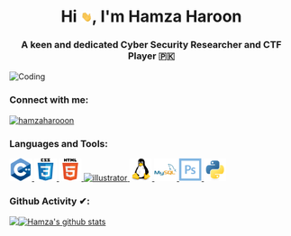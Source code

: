 <h1 align="center">Hi <img src="https://raw.githubusercontent.com/KevinPatel04/KevinPatel04/master/Hi.gif" width="20px">, I'm Hamza Haroon</h1>
<h3 align="center">A keen and dedicated Cyber Security Researcher and CTF Player 🇵🇰</h3>


<img align="center" alt="Coding" src="https://www.sogeti.com/globalassets/global/content-images/explore/blog/2020-predictions/00086---desk-anim---v0.3.gif">

<h3 align="left">Connect with me:</h3>
<p align="left">
<a href="https://linkedin.com/in/hamzaharooon" target="blank"><img align="center" src="https://raw.githubusercontent.com/rahuldkjain/github-profile-readme-generator/master/src/images/icons/Social/linked-in-alt.svg" alt="hamzaharooon" height="30" width="40" /></a>
</p>

<h3 align="left">Languages and Tools:</h3>
<p align="left"> <a href="https://www.w3schools.com/cpp/" target="_blank" rel="noreferrer"> <img src="https://raw.githubusercontent.com/devicons/devicon/master/icons/cplusplus/cplusplus-original.svg" alt="cplusplus" width="40" height="40"/> </a> <a href="https://www.w3schools.com/css/" target="_blank" rel="noreferrer"> <img src="https://raw.githubusercontent.com/devicons/devicon/master/icons/css3/css3-original-wordmark.svg" alt="css3" width="40" height="40"/> </a> <a href="https://www.w3.org/html/" target="_blank" rel="noreferrer"> <img src="https://raw.githubusercontent.com/devicons/devicon/master/icons/html5/html5-original-wordmark.svg" alt="html5" width="40" height="40"/> </a> <a href="https://www.adobe.com/in/products/illustrator.html" target="_blank" rel="noreferrer"> <img src="https://www.vectorlogo.zone/logos/adobe_illustrator/adobe_illustrator-icon.svg" alt="illustrator" width="40" height="40"/> </a> <a href="https://www.linux.org/" target="_blank" rel="noreferrer"> <img src="https://raw.githubusercontent.com/devicons/devicon/master/icons/linux/linux-original.svg" alt="linux" width="40" height="40"/> </a> <a href="https://www.mysql.com/" target="_blank" rel="noreferrer"> <img src="https://raw.githubusercontent.com/devicons/devicon/master/icons/mysql/mysql-original-wordmark.svg" alt="mysql" width="40" height="40"/> </a> <a href="https://www.photoshop.com/en" target="_blank" rel="noreferrer"> <img src="https://raw.githubusercontent.com/devicons/devicon/master/icons/photoshop/photoshop-line.svg" alt="photoshop" width="40" height="40"/> </a> <a href="https://www.python.org" target="_blank" rel="noreferrer"> <img src="https://raw.githubusercontent.com/devicons/devicon/master/icons/python/python-original.svg" alt="python" width="40" height="40"/> </a> </p>

### Github Activity ✔:

<a href="https://github.com/thegr1ffyn">
  <img align="left" src="https://github-readme-stats.vercel.app/api/top-langs/?username=thegr1ffyn&theme=tokyonight" />
  </a>

<a href="https://github.com/thegr1ffyn">
 <img align="center" src="https://github-readme-stats.vercel.app/api?username=thegr1ffyn&show_icons=true&theme=tokyonight&line_height=27" alt="Hamza's github stats"/>
</a>
